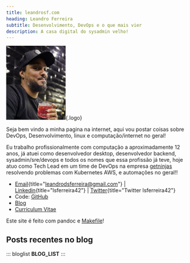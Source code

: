 ```yaml
---
title: leandrosf.com
heading: Leandro Ferreira
subtitle: Desenvolvimento, DevOps e o que mais vier
description: A casa digital do sysadmin velho!
---
```


![](leandro_r.png "Leandro Ferreira"){.logo}

Seja bem vindo a minha pagina na internet, aqui vou postar coisas sobre
DevOps, Desenvolvimento, linux e computação/internet no geral!

Eu trabalho profissionalmente com computação a aproximadamente 12 anos, já atuei
como desenvolvedor desktop, desenvolvedor backend, sysadmin/sre/devops e todos os
nomes que essa profissão já teve, hoje atuo como Tech Lead em um time de DevOps na
empresa [getninjas](https://www.getninjas.com.br) resolvendo problemas com Kubernetes
AWS, e automações no geral!!

- [Email](mailto:leandrodsferreira@gmail.com){title="leandrodsferreira@gmail.com"} |
  [Linkedin](https://www.linkedin.com/in/lsferreira42/){title="lsferreira42"} |
  [Twitter](https://twitter.com/lsferreira42){title="Twitter lsferreira42"} 
- Code:
  [GitHub](https://github.com/lsferreira42/)
- [Blog](/blog/)
- [Curriculum Vitae](/cv/)

Este site é feito com pandoc e [Makefile](https://github.com/lsferreira42/leandrosf.com)!

## Posts recentes no blog

::: bloglist
__BLOG_LIST__
:::
